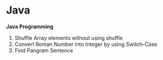 # Java
<b>Java Programming</b>
<ol>
<li>Shuffle Array elements without using shuffle</li>
<li>Convert Roman Number into Integer by using Switch-Case</li>
<li>Find Pangram Sentence </li>
</ol>